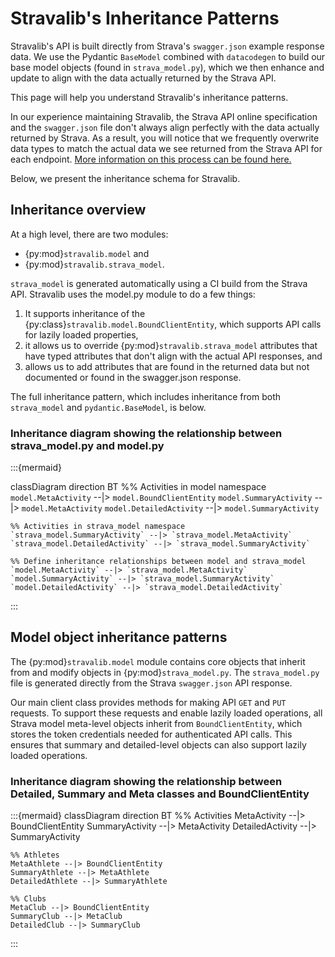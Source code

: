 # Stravalib's Inheritance Patterns

Stravalib's API is built directly from Strava's `swagger.json` example response
data. We use the Pydantic `BaseModel` combined with `datacodegen` to build our
base model objects (found in `strava_model.py`), which we then enhance and
update to align with the data actually returned by the Strava API.

This page will help you understand Stravalib's inheritance patterns.

In our experience maintaining Stravalib, the Strava API online specification
and the `swagger.json` file don't always align perfectly with the data actually
returned by Strava. As a result, you will notice that we frequently overwrite
data types to match the actual data we see returned from the Strava API for
each endpoint. [More information on this process can be found here.](ci_api_updates)

Below, we present the inheritance schema for Stravalib.

## Inheritance overview

At a high level, there are two modules:

<!-- stravalib.model link doesn't work but strava_model does not.
I'm not sure why. We can fix this later once we get inheritance diagrams working as we expect them to. There is something funky with how I set up api autodoc.
-->
* {py:mod}`stravalib.model` and
* {py:mod}`stravalib.strava_model`.

`strava_model` is generated automatically using a CI build from the Strava API.
Stravalib uses the model.py module to do a few things:

1. It supports inheritance of the {py:class}`stravalib.model.BoundClientEntity`, which supports API calls for lazily loaded properties,
2. it allows us to override {py:mod}`stravalib.strava_model` attributes that have typed attributes that don't align with the actual API responses, and
3. allows us to add attributes that are found in the returned data but not documented or found in the swagger.json response.

The full inheritance pattern, which includes inheritance from both `strava_model` and `pydantic.BaseModel`, is below.

### Inheritance diagram showing the relationship between strava_model.py and model.py

:::{mermaid}

classDiagram
    direction BT
    %% Activities in model namespace
    `model.MetaActivity` --|> `model.BoundClientEntity`
    `model.SummaryActivity` --|> `model.MetaActivity`
    `model.DetailedActivity` --|> `model.SummaryActivity`

    %% Activities in strava_model namespace
    `strava_model.SummaryActivity` --|> `strava_model.MetaActivity`
    `strava_model.DetailedActivity` --|> `strava_model.SummaryActivity`

    %% Define inheritance relationships between model and strava_model
    `model.MetaActivity` --|> `strava_model.MetaActivity`
    `model.SummaryActivity` --|> `strava_model.SummaryActivity`
    `model.DetailedActivity` --|> `strava_model.DetailedActivity`
:::

## Model object inheritance patterns

The {py:mod}`stravalib.model` module contains core objects that inherit
from and modify objects in {py:mod}`strava_model.py`. The `strava_model.py`
file is generated directly from the Strava `swagger.json` API response.

Our main client class provides methods for making API `GET` and `PUT`
requests. To support these requests and enable lazily loaded operations, all
Strava model meta-level objects inherit from `BoundClientEntity`, which stores the token
credentials needed for authenticated API calls. This ensures that summary and detailed-level objects can also support lazily loaded operations.


### Inheritance diagram showing the relationship between Detailed, Summary and Meta classes and BoundClientEntity

:::{mermaid}
classDiagram
    direction BT
    %% Activities
    MetaActivity --|> BoundClientEntity
    SummaryActivity --|> MetaActivity
    DetailedActivity --|> SummaryActivity

    %% Athletes
    MetaAthlete --|> BoundClientEntity
    SummaryAthlete --|> MetaAthlete
    DetailedAthlete --|> SummaryAthlete

    %% Clubs
    MetaClub --|> BoundClientEntity
    SummaryClub --|> MetaClub
    DetailedClub --|> SummaryClub
:::
